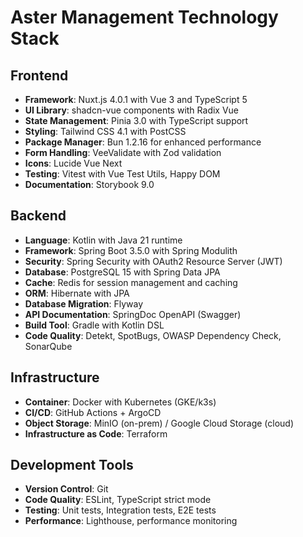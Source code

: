 # Aster Management Technology Stack

## Frontend
- **Framework**: Nuxt.js 4.0.1 with Vue 3 and TypeScript 5
- **UI Library**: shadcn-vue components with Radix Vue
- **State Management**: Pinia 3.0 with TypeScript support
- **Styling**: Tailwind CSS 4.1 with PostCSS
- **Package Manager**: Bun 1.2.16 for enhanced performance
- **Form Handling**: VeeValidate with Zod validation
- **Icons**: Lucide Vue Next
- **Testing**: Vitest with Vue Test Utils, Happy DOM
- **Documentation**: Storybook 9.0

## Backend
- **Language**: Kotlin with Java 21 runtime
- **Framework**: Spring Boot 3.5.0 with Spring Modulith
- **Security**: Spring Security with OAuth2 Resource Server (JWT)
- **Database**: PostgreSQL 15 with Spring Data JPA
- **Cache**: Redis for session management and caching
- **ORM**: Hibernate with JPA
- **Database Migration**: Flyway
- **API Documentation**: SpringDoc OpenAPI (Swagger)
- **Build Tool**: Gradle with Kotlin DSL
- **Code Quality**: Detekt, SpotBugs, OWASP Dependency Check, SonarQube

## Infrastructure
- **Container**: Docker with Kubernetes (GKE/k3s)
- **CI/CD**: GitHub Actions + ArgoCD
- **Object Storage**: MinIO (on-prem) / Google Cloud Storage (cloud)
- **Infrastructure as Code**: Terraform

## Development Tools
- **Version Control**: Git
- **Code Quality**: ESLint, TypeScript strict mode
- **Testing**: Unit tests, Integration tests, E2E tests
- **Performance**: Lighthouse, performance monitoring